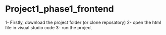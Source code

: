 # Project1_phase1_frontend
1- Firstly, download the project folder (or clone reposatory)
2- open the html file in visual studio code
3- run the project 
